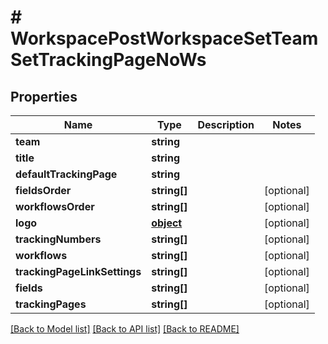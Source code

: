 # # WorkspacePostWorkspaceSetTeamSetTrackingPageNoWs

## Properties

Name | Type | Description | Notes
------------ | ------------- | ------------- | -------------
**team** | **string** |  | 
**title** | **string** |  | 
**defaultTrackingPage** | **string** |  | 
**fieldsOrder** | **string[]** |  | [optional] 
**workflowsOrder** | **string[]** |  | [optional] 
**logo** | [**object**](.md) |  | [optional] 
**trackingNumbers** | **string[]** |  | [optional] 
**workflows** | **string[]** |  | [optional] 
**trackingPageLinkSettings** | **string[]** |  | [optional] 
**fields** | **string[]** |  | [optional] 
**trackingPages** | **string[]** |  | [optional] 

[[Back to Model list]](../../README.md#documentation-for-models) [[Back to API list]](../../README.md#documentation-for-api-endpoints) [[Back to README]](../../README.md)


